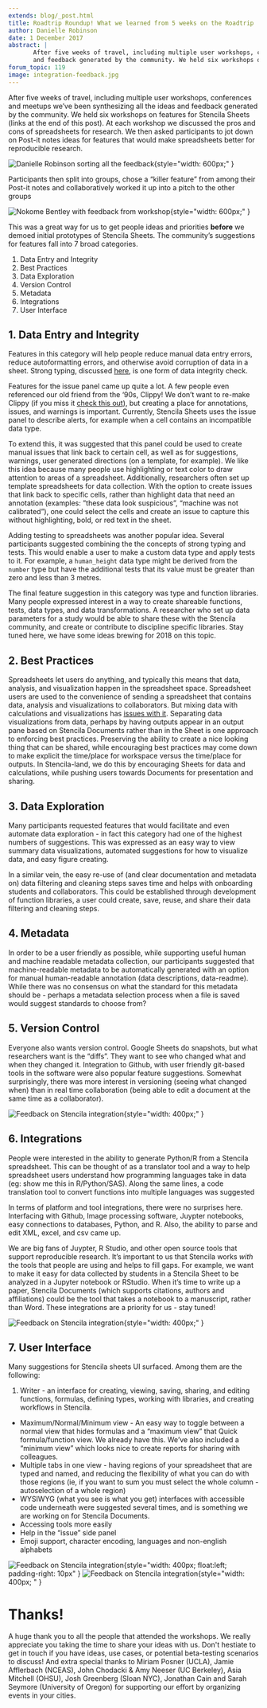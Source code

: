 ```yaml
---
extends: blog/_post.html
title: Roadtrip Roundup! What we learned from 5 weeks on the Roadtrip
author: Danielle Robinson
date: 1 December 2017
abstract: |
       After five weeks of travel, including multiple user workshops, conferences and meetups we’ve been synthesizing all the ideas
       and feedback generated by the community. We held six workshops on features for Stencila Sheets. Here is the summary of the outcomes.
forum_topic: 119
image: integration-feedback.jpg
---
```


After five weeks of travel, including multiple user workshops, conferences and meetups we’ve been synthesizing all the ideas and feedback generated by the community. We held six workshops on features for Stencila Sheets (links at the end of this post). At each workshop we discussed the pros and cons of spreadsheets for research. We then asked participants to jot down on Post-it notes ideas for features that would make spreadsheets better for reproducible research.

![Danielle Robinson sorting all the feedback](danielle-card-feedback.jpg){style="width: 600px;" }

Participants then split into groups, chose a “killer feature” from among their Post-it notes and collaboratively worked it up into a pitch to the other groups

![Nokome Bentley with feedback from workshop](nokome-feedback.jpg){style="width: 600px;" }

This was a great way for us to get people ideas and priorities  **before** we demoed initial prototypes of Stencila Sheets. The community’s suggestions for features fall into 7 broad categories.

1. Data Entry and Integrity
2. Best Practices
3. Data Exploration
4. Version Control
5. Metadata
6. Integrations
7. User Interface

## 1. Data Entry and Integrity

Features in this category will help people reduce manual data entry errors, reduce autoformatting errors, and otherwise avoid corruption of data in a sheet. Strong typing, discussed [here](https://community.stenci.la/t/a-feature-list-for-stencila-sheets/57), is one form of data integrity check.

Features for the issue panel came up quite a lot. A few people even referenced our old friend from the ‘90s, Clippy! We don’t want to re-make Clippy (if you miss it [check this out](https://www.smore.com/clippy-js)), but creating a place for annotations, issues, and warnings is important. Currently, Stencila Sheets uses the issue panel to describe alerts, for example when a cell contains an incompatible data type.

To extend this, it was suggested that this panel could be used to create manual issues that link back to certain cell, as well as for suggestions, warnings, user generated directions (on a template, for example). We like this idea because many people use highlighting or text color to draw attention to areas of a spreadsheet. Additionally, researchers often set up template spreadsheets for data collection. With the option to create issues that link back to specific cells, rather than highlight data that need an annotation (examples: ”these data look suspicious”, “machine was not calibrated”), one could select the cells and create an issue to capture this without highlighting, bold, or red text in the sheet.

Adding testing to spreadsheets was another popular idea. Several participants suggested combining the the concepts of strong typing and tests. This would enable a user to make a custom data type and apply tests to it. For example, a `human_height` data type might be derived from the `number` type but have the additional tests that its value must be greater than zero and less than 3 metres.

The final feature suggestion in this category was type and function libraries. Many people expressed interest in a way to create shareable functions, tests, data types, and data transformations. A researcher who set up data parameters for a study would be able to share these with the Stencila community, and create or contribute to discipline specific libraries. Stay tuned here, we have some ideas brewing for 2018 on this topic.

## 2. Best Practices

Spreadsheets let users do anything, and typically this means that data, analysis, and visualization happen in the spreadsheet space. Spreadsheet users are used to the convenience of sending a spreadsheet that contains data, analysis and visualizations to collaborators. But mixing data with calculations and visualizations has [issues with it](https://community.stenci.la/t/a-feature-list-for-stencila-sheets/57/3). Separating data visualizations from data, perhaps by having outputs appear in an output pane based on Stencila Documents rather than in the Sheet is one approach to enforcing best practices. Preserving the ability to create a nice looking thing that can be shared, while encouraging best practices may come down to make explicit the time/place for workspace versus the time/place for outputs. In Stencila-land, we do this by encouraging Sheets for data and calculations, while pushing users towards Documents for presentation and sharing.

## 3. Data Exploration

Many participants requested features that would facilitate and even automate data exploration - in fact this category had one of the highest numbers of suggestions. This was expressed as an easy way to view summary data visualizations, automated suggestions for how to visualize data, and easy figure creating.

In a similar vein, the easy re-use of (and clear documentation and metadata on) data filtering and cleaning steps saves time and helps with onboarding students and collaborators. This could be established through development of function libraries, a user could create, save, reuse, and share their data filtering and cleaning steps.

## 4. Metadata

In order to be a user friendly as possible, while supporting useful human and machine readable metadata collection, our participants suggested that machine-readable metadata to be automatically generated with an option for manual human-readable annotation (data descriptions, data-readme). While there was no consensus on what the standard for this metadata should be - perhaps a metadata selection process when a file is saved would suggest standards to choose from?

## 5. Version Control

Everyone also wants version control. Google Sheets do snapshots, but what researchers want is the “diffs”. They want to see who changed what and when they changed it. Integration to Github, with user friendly git-based tools in the software were also popular feature suggestions. Somewhat surprisingly, there was more interest in versioning (seeing what changed when) than in real time collaboration (being able to edit a document at the same time as a collaborator).

![Feedback on Stencila integration](version-control-feedback.jpg){style="width: 400px;" }

## 6. Integrations

People were interested in the ability to generate Python/R from a Stencila spreadsheet. This can be thought of as a translator tool and a way to help spreadsheet users understand how programming languages take in data (eg: show me this in R/Python/SAS). Along the same lines, a code translation tool to convert functions into multiple languages was suggested

In terms of platform and tool integrations, there were no surprises here. Interfacing with Github, Image processing software, Juypter notebooks, easy connections to databases, Python, and R. Also, the ability to parse and edit XML, excel, and csv came up.

We are big fans of Juypter, R Studio, and other open source tools that support reproducible research. It’s important to us that Stencila works *with* the tools that people are using and helps to fill gaps.  For example, we want to make it easy for data collected by students in a Stencila Sheet to be analyzed in a Jupyter notebook or RStudio. When it’s time to write up a paper, Stencila Documents (which supports citations, authors and affiliations) could be the tool that takes a notebook to a manuscript, rather than Word. These integrations are a priority for us - stay tuned!

![Feedback on Stencila integration](integration-feedback.jpg){style="width: 400px;" }

## 7. User Interface

Many suggestions for Stencila sheets UI surfaced. Among them are the following:

1. Writer - an interface for creating, viewing, saving, sharing, and editing functions, formulas, defining types, working with libraries, and creating workflows in Stencila.
- Maximum/Normal/Minimum view - An easy way to toggle between a normal view that hides formulas and a “maximum view” that Quick formula/function view. We already have this. We’ve also included a “minimum view” which looks nice to create reports for sharing with colleagues.
- Multiple tabs in one view - having regions of your spreadsheet that are typed and named, and reducing the flexibility of what you can do with those regions (ie, if you want to sum you must select the whole column - autoselection of a whole region)
- WYSIWYG (what you see is what you get) interfaces with accessible code underneath were suggested several times, and is something we are working on for Stencila Documents.
- Accessing tools more easily
- Help in the “issue” side panel
- Emoji support, character encoding, languages and non-english alphabets

![Feedback on Stencila integration](ui-feedback.jpg){style="width: 400px; float:left; padding-right: 10px" }
![Feedback on Stencila integration](cat-feedback.jpg){style="width: 400px; " }

# Thanks!

A huge thank you to all the people that attended the workshops. We really appreciate you taking the time to share your ideas with us. Don't hestiate to get in touch if you have ideas, use cases, or potential beta-testing scenarios to discuss! And extra special thanks to Miriam Posner (UCLA), Jamie Afflerbach (NCEAS), John Chodacki & Amy Neeser (UC Berkeley), Asia Mitchell (OHSU), Josh Greenberg (Sloan NYC), Jonathan Cain and Sarah Seymore (University of Oregon) for supporting our effort by organizing events in your cities.
